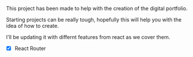 This project has been made to help with the creation of the digital portfolio.

Starting projects can be really tough, hopefully this will help you with the idea of how to create.

I'll be updating it with differnt features from react as we cover them.

- [x] React Router

